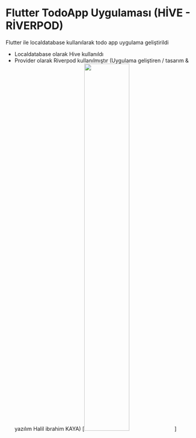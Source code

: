# Flutter TodoApp Uygulaması (HİVE - RİVERPOD)

Flutter ile localdatabase kullanılarak todo app uygulama geliştirildi 
- Localdatabase olarak Hive kullanıldı
- Provider olarak Riverpod kullanılmıştır
(Uygulama geliştiren / tasarım & yazılım Halil ibrahim KAYA)
[<img src="https://i.hizliresim.com/ir5mhcx.png" width="50%">]


